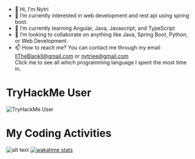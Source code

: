 - 👋 Hi, I’m Nytri
- 👀 I’m currently interested in web development and rest api using spring boot.
- 🌱 I’m currently learning Angular, Java, Javascript, and TypeScript
- 💞️ I’m looking to collaborate on anything like Java, Spring Boot, Python, or Web Development.
- 📫 How to reach me? You can contact me through my email llTheBlankll@gmail.com or nytriee@gmail.com<br>
Click me to see all which programming language I spent the most time in.<br>
# TryHackMe User
![TryHackMe User](https://tryhackme-badges.s3.amazonaws.com/llSorall.png)
# My Coding Activities
![alt text](https://wakatime.com/share/@Nytri/277dd6c0-6118-460e-af0a-72b548ab17b0.png)
[![wakatime stats](https://github-readme-stats.vercel.app/api/wakatime?username=Nytri)](https://wakatime.com/@Nytri)

<!---
llTheBlankll/llTheBlankll is a ✨ special ✨ repository because its `README.md` (this file) appears on your GitHub profile.
You can click the Preview link to take a look at your changes.
--->
